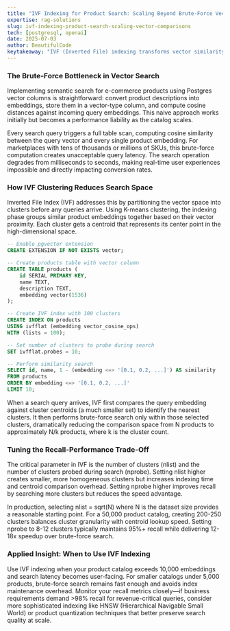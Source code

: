 ```yaml
---
title: "IVF Indexing for Product Search: Scaling Beyond Brute-Force Vector Comparisons"
expertise: rag-solutions
slug: ivf-indexing-product-search-scaling-vector-comparisons
tech: [postgresql, openai]
date: 2025-07-03
author: BeautifulCode
keytakeaway: "IVF (Inverted File) indexing transforms vector similarity search from O(N) to approximately O(sqrt(N)) by clustering embeddings and searching only relevant partitions, enabling sub-100ms product search queries at the cost of minor recall degradation."
---
```


### The Brute-Force Bottleneck in Vector Search

Implementing semantic search for e-commerce products using Postgres vector columns is straightforward: convert product descriptions into embeddings, store them in a vector-type column, and compute cosine distances against incoming query embeddings. This naive approach works initially but becomes a performance liability as the catalog scales. 

Every search query triggers a full table scan, computing cosine similarity between the query vector and every single product embedding. For marketplaces with tens of thousands or millions of SKUs, this brute-force computation creates unacceptable query latency. The search operation degrades from milliseconds to seconds, making real-time user experiences impossible and directly impacting conversion rates.

### How IVF Clustering Reduces Search Space

Inverted File Index (IVF) addresses this by partitioning the vector space into clusters before any queries arrive. Using K-means clustering, the indexing phase groups similar product embeddings together based on their vector proximity. Each cluster gets a centroid that represents its center point in the high-dimensional space.

```sql
-- Enable pgvector extension
CREATE EXTENSION IF NOT EXISTS vector;

-- Create products table with vector column
CREATE TABLE products (
    id SERIAL PRIMARY KEY,
    name TEXT,
    description TEXT,
    embedding vector(1536)
);

-- Create IVF index with 100 clusters
CREATE INDEX ON products 
USING ivfflat (embedding vector_cosine_ops) 
WITH (lists = 100);

-- Set number of clusters to probe during search
SET ivfflat.probes = 10;

-- Perform similarity search
SELECT id, name, 1 - (embedding <=> '[0.1, 0.2, ...]') AS similarity
FROM products
ORDER BY embedding <=> '[0.1, 0.2, ...]'
LIMIT 10;
```

When a search query arrives, IVF first compares the query embedding against cluster centroids (a much smaller set) to identify the nearest clusters. It then performs brute-force search only within those selected clusters, dramatically reducing the comparison space from N products to approximately N/k products, where k is the cluster count.

### Tuning the Recall-Performance Trade-Off

The critical parameter in IVF is the number of clusters (nlist) and the number of clusters probed during search (nprobe). Setting nlist higher creates smaller, more homogeneous clusters but increases indexing time and centroid comparison overhead. Setting nprobe higher improves recall by searching more clusters but reduces the speed advantage.

In production, selecting nlist = sqrt(N) where N is the dataset size provides a reasonable starting point. For a 50,000 product catalog, creating 200-250 clusters balances cluster granularity with centroid lookup speed. Setting nprobe to 8-12 clusters typically maintains 95%+ recall while delivering 12-18x speedup over brute-force search.

### Applied Insight: When to Use IVF Indexing

Use IVF indexing when your product catalog exceeds 10,000 embeddings and search latency becomes user-facing. For smaller catalogs under 5,000 products, brute-force search remains fast enough and avoids index maintenance overhead. Monitor your recall metrics closely—if business requirements demand >98% recall for revenue-critical queries, consider more sophisticated indexing like HNSW (Hierarchical Navigable Small World) or product quantization techniques that better preserve search quality at scale.